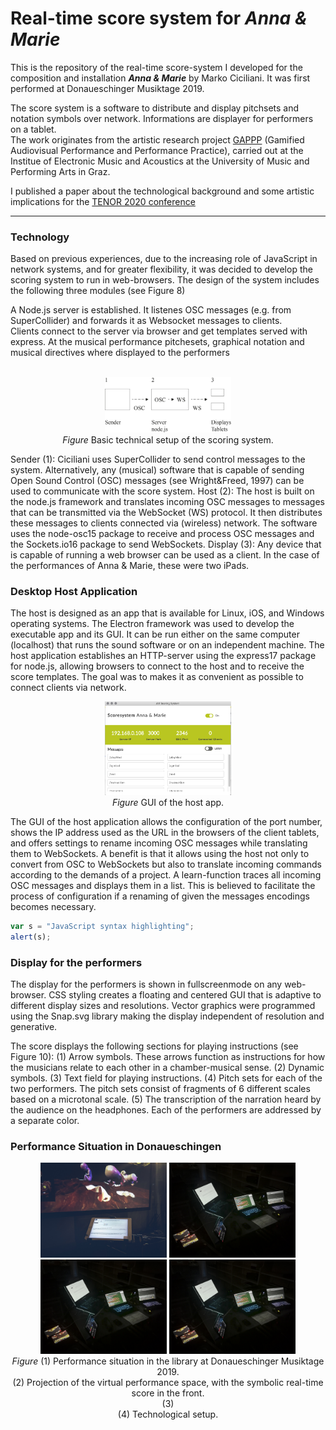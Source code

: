 
# Real-time score system for ___Anna & Marie___
This is the repository of the real-time score-system I developed for the composition and installation ___Anna & Marie___ by Marko Ciciliani. It was first performed at Donaueschinger Musiktage 2019. 

The score system is a software to distribute and display pitchsets and notation symbols over network. Informations are displayer for performers on a tablet. <br>
The work originates from the artistic research project [GAPPP](http://gappp.net/) (Gamified Audiovisual Performance and Performance Practice), carried out at the Institue of Electronic Music and Acoustics at the University of Music and Performing Arts in Graz.

I published a paper about the technological background and some artistic implications for the [TENOR 2020 conference](https://tenor2020.hfmt-hamburg.de/)

----

### Technology

Based on previous experiences, due to the increasing role of JavaScript in network systems, and for greater flexibility, it was decided to develop the scoring system to run in web-browsers. The design of the system includes the following three modules (see Figure 8)

A Node.js server is established. It listenes OSC messages (e.g. from SuperCollider) and forwards it as Websocket messages to clients.<br>
Clients connect to the server via browser and get templates served with express. At the musical performance pitchesets, graphical notation and musical directives where displayed to the performers <br><br>

<p align="center">
  <img width="40%" src="https://github.com/asa-nerd/Anna-und-Marie/blob/master/documentation/01%20Live/setup.jpg"><br />
  <i>Figure</i> Basic technical setup of the scoring system.
</p>



Sender (1): Ciciliani uses SuperCollider to send control messages to the system. Alternatively, any (musical) software that is capable of sending Open Sound Control (OSC) messages (see Wright&Freed, 1997) can be used to communicate with the score system.
Host (2): The host is built on the node.js framework and translates incoming OSC messages to messages that can be transmitted via the WebSocket (WS) protocol. It then distributes these messages to clients connected via (wireless) network. The software uses the node-osc15 package to receive and process OSC messages and the Sockets.io16 package to send WebSockets.
Display (3): Any device that is capable of running a web browser can be used as a client. In the case of the performances of Anna & Marie, these were two iPads.


### Desktop Host Application
The host is designed as an app that is available for Linux, iOS, and Windows operating systems. The Electron framework was used to develop the executable app and its GUI. It can be run either on the same computer (localhost) that runs the sound software or on an independent machine. The host application establishes an HTTP-server using the express17 package for node.js, allowing browsers to connect to the host and to receive the score templates. The goal was to makes it as convenient as possible to connect clients via network. 

<p align="center">
  <img width="40%" src="https://github.com/asa-nerd/Anna-und-Marie/blob/master/documentation/02%20Screenshots/interface-2.png"><br />
  <i>Figure</i> GUI of the host app.
</p>

The GUI of the host application allows the configuration of the port number, shows the IP address used as the URL in the browsers of the client tablets, and offers settings to rename incoming OSC messages while translating them to WebSockets. A benefit is that it allows using the host not only to convert from OSC to WebSockets but also to translate incoming commands according to the demands of a project. A learn-function traces all incoming OSC messages and displays them in a list. This is believed to facilitate the process of configuration if a renaming of given the messages encodings becomes necessary. 

```javascript
var s = "JavaScript syntax highlighting";
alert(s);
```
### Display for the performers
The display for the performers is shown in fullscreenmode on any web-browser. CSS styling creates a floating and centered GUI that is adaptive to different display sizes and resolutions. Vector graphics were programmed using the Snap.svg library  making the display independent of resolution and generative.

The score displays the following sections for playing instructions (see Figure 10):
(1) Arrow symbols. These arrows function as instructions for how the musicians relate to each other in a chamber-musical sense. 
(2) Dynamic symbols. 
(3) Text field for playing instructions. 
(4) Pitch sets for each of the two performers. The pitch sets consist of fragments of 6 different scales based on a microtonal scale. 
(5) The transcription of the narration heard by the audience on the headphones.
Each of the performers are addressed by a separate color.


### Performance Situation in Donaueschingen

<p align="center">
  <img width="40%" src="https://github.com/asa-nerd/Anna-und-Marie/blob/master/documentation/01%20Live/DE-1.jpg">
  <img width="40%" src="https://github.com/asa-nerd/Anna-und-Marie/blob/master/documentation/01%20Live/DE-2.jpg">
  <img width="40%" src="https://github.com/asa-nerd/Anna-und-Marie/blob/master/documentation/01%20Live/DE-2.jpg">
  <img width="40%" src="https://github.com/asa-nerd/Anna-und-Marie/blob/master/documentation/01%20Live/DE-2.jpg"><br />
  <i>Figure</i> (1) Performance situation in the library at Donaueschinger Musiktage 2019. <br />
  (2) Projection of the virtual performance space, with the symbolic real-time score in the front.<br />
  (3) <br />
  (4) Technological setup.<br />
</p>

